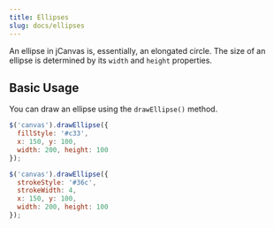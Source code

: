```yaml
---
title: Ellipses
slug: docs/ellipses
---
```


An ellipse in jCanvas is, essentially, an elongated circle. The size of an ellipse is determined by its `width` and `height` properties.

## Basic Usage

You can draw an ellipse using the `drawEllipse()` method.

```js
$('canvas').drawEllipse({
  fillStyle: '#c33',
  x: 150, y: 100,
  width: 200, height: 100
});
```

```js
$('canvas').drawEllipse({
  strokeStyle: '#36c',
  strokeWidth: 4,
  x: 150, y: 100,
  width: 200, height: 100
});
```
